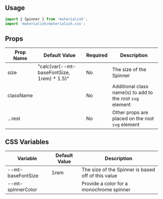 ## Usage

```jsx
import { Spinner } from 'materialish';
import 'materialish/materialish.css';
```

## Props

| Prop Name | Default Value                               | Required | Description                                               |
| --------- | ------------------------------------------- | -------- | --------------------------------------------------------- |
| size      | "calc(var(--mt-baseFontSize, 1rem) \* 1.5)" | No       | The size of the Spinner                                   |
| className |                                             | No       | Additional class name(s) to add to the root `svg` element |
| ...rest   |                                             | No       | Other props are placed on the root `svg` element          |

## CSS Variables

| Variable          | Default Value | Description                                        |
| ----------------- | ------------- | -------------------------------------------------- |
| --mt-baseFontSize | 1rem          | The size of the Spinner is based off of this value |
| --mt-spinnerColor |               | Provide a color for a monochrome spinner           |
